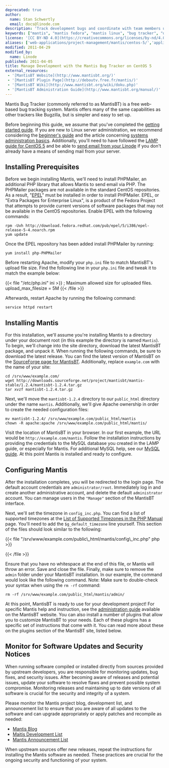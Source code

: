 ```yaml
---
deprecated: true
author:
  name: Stan Schwertly
  email: docs@linode.com
description: 'Track development bugs and coordinate with team members using Mantis bug tracker on CentOS 5.'
keywords: ["mantis", "mantis fedora", "mantis linux", "bug tracker", "development"]
license: '[CC BY-ND 4.0](https://creativecommons.org/licenses/by-nd/4.0)'
aliases: ['web-applications/project-management/mantis/centos-5/','applications/development/manage-development-with-the-mantis-bug-tracker-on-centos-5/','development/manage-development-with-the-jmantis-bug-tracker-on-centos-5/']
modified: 2011-04-29
modified_by:
  name: Linode
published: 2011-04-05
title: Manage Development with the Mantis Bug Tracker on CentOS 5
external_resources:
 - '[MantisBT Website](http://www.mantisbt.org/)'
 - '[MantisBT Plugin Page](http://deboutv.free.fr/mantis/)'
 - '[MantisBT Wiki](http://www.mantisbt.org/wiki/doku.php)'
 - '[MantisBT Administration Guide](http://www.mantisbt.org/manual/)'
---
```


Mantis Bug Tracker (commonly referred to as MantisBT) is a free web-based bug tracking system. Mantis offers many of the same capabilities as other trackers like Bugzilla, but is simpler and easy to set up.

Before beginning this guide, we assume that you've completed the [getting started guide](/docs/getting-started/). If you are new to Linux server administration, we recommend considering the [beginner's guide](/docs/platform/linode-beginners-guide/) and the article concerning [systems administration basics](/docs/tools-reference/linux-system-administration-basics/). Additionally, you'll need to have followed the [LAMP guide for CentOS 5](/docs/web-servers/lamp/lamp-server-on-centos-5/) and be able to [send email from your Linode](/docs/tools-reference/linux-system-administration-basics/#send-email-from-your-server) if you don't already have a means of sending mail from your server.

## Installing Prerequisites

Before we begin installing Mantis, we'll need to install PHPMailer, an additional PHP library that allows Mantis to send email via PHP. The PHPMailer packages are not available in the standard CentOS repositories. As a result, "[EPEL](https://fedoraproject.org/wiki/EPEL)" must be installed in order to install PHPMailer. EPEL, or "Extra Packages for Enterprise Linux", is a product of the Fedora Project that attempts to provide current versions of software packages that may not be available in the CentOS repositories. Enable EPEL with the following commands:

    rpm -Uvh http://download.fedora.redhat.com/pub/epel/5/i386/epel-release-5-4.noarch.rpm
    yum update

Once the EPEL repository has been added install PHPMailer by running:

    yum install php-PHPMailer

Before restarting Apache, modify your `php.ini` file to match MantisBT's upload file size. Find the following line in your `php.ini` file and tweak it to match the example below:

{{< file "/etc/php.ini" ini >}}
; Maximum allowed size for uploaded files.
upload_max_filesize = 5M
{{< /file >}}


Afterwards, restart Apache by running the following command:

    service httpd restart

## Installing Mantis

For this installation, we'll assume you're installing Mantis to a directory under your document root (in this example the directory is named `Mantis`). To begin, we'll change into the site directory, download the latest MantisBT package, and unpack it. When running the following commands, be sure to download the latest release. You can find the latest version of MantisBT on the [SourceForge page for MantisBT](http://sourceforge.net/projects/mantisbt/files/). Additionally, replace `example.com` with the name of your site:

    cd /srv/www/example.com/
    wget http://downloads.sourceforge.net/project/mantisbt/mantis-stable/1.2.4/mantisbt-1.2.4.tar.gz
    tar xvzf mantisbt-1.2.4.tar.gz

Next, we'll move the `mantisbt-1.2.4` directory to our `public_html` directory under the name `mantis`. Additionally, we'll give Apache ownership in order to create the needed configuration files:

    mv mantisbt-1.2.4/ /srv/www/example.com/public_html/mantis
    chown -R apache:apache /srv/www/example.com/public_html/mantis/

Visit the location of MantisBT in your browser. In our first example, the URL would be `http://example.com/mantis`. Follow the installation instructions by providing the credentials to the MySQL database you created in the LAMP guide, or especially for Mantis. For additional MySQL help, see our [MySQL guide](/docs/databases/mysql/fedora-13). At this point Mantis is installed and ready to configure.

## Configuring Mantis

After the installation completes, you will be redirected to the login page. The default account credentials are `administrator/root`. Immediately log in and create another administrative account, and delete the default `administrator` account. You can manage users in the `"Manage"` section of the MantisBT interface.

Next, we'll set the timezone in `config_inc.php`. You can find a list of supported timezones at the [List of Supported Timezones in the PHP Manual](http://php.net/manual/en/timezones.php) page. You'll need to add the `$g_default_timezone` line yourself. This section of the files should look similar to the following:

{{< file "/srv/www/example.com/public\\_html/mantis/config\\_inc.php" php >}}
<?php
    $g_hostname = 'localhost';
    $g_db_type = 'mysql';
    $g_database_name = 'mantis';
    $g_db_username = 'mantisuser';
    $g_db_password = 'p@$$w0rd';

    # You can add this at the end of the file
    $g_default_timezone = 'America/New_York';
?>

{{< /file >}}


Ensure that you have no whitespace at the end of this file, or Mantis will throw an error. Save and close the file. Finally, make sure to remove the `admin` folder under your MantisBT installation. In our example, the command would look like the following command. Note: Make sure to double-check your syntax when using the `rm -rf` command:

    rm -rf /srv/www/example.com/public_html/mantis/admin/

At this point, MantisBT is ready to use for your development project! For specific Mantis help and instruction, see the [administration guide](http://www.mantisbt.org/manual/) available on the MantisBT website. You can also install a number of plugins that allow you to customize MantisBT to your needs. Each of these plugins has a specific set of instructions that come with it. You can read more about these on the plugins section of the MantisBT site, listed below.

## Monitor for Software Updates and Security Notices

When running software compiled or installed directly from sources provided by upstream developers, you are responsible for monitoring updates, bug fixes, and security issues. After becoming aware of releases and potential issues, update your software to resolve flaws and prevent possible system compromise. Monitoring releases and maintaining up to date versions of all software is crucial for the security and integrity of a system.

Please monitor the Mantis project blog, development list, and announcement list to ensure that you are aware of all updates to the software and can upgrade appropriately or apply patches and recompile as needed:

-   [Mantis Blog](http://www.mantisbt.org/blog/)
-   [Maitis Development List](https://lists.sourceforge.net/lists/listinfo/mantisbt-dev)
-   [Mantis Announcement List](https://lists.sourceforge.net/lists/listinfo/mantisbt-announce)

When upstream sources offer new releases, repeat the instructions for installing the Mantis software as needed. These practices are crucial for the ongoing security and functioning of your system.
